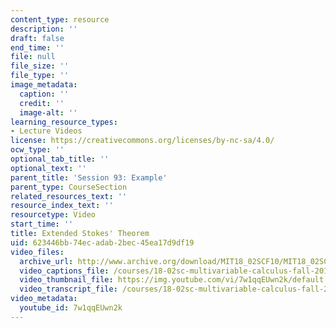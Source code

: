 ```yaml
---
content_type: resource
description: ''
draft: false
end_time: ''
file: null
file_size: ''
file_type: ''
image_metadata:
  caption: ''
  credit: ''
  image-alt: ''
learning_resource_types:
- Lecture Videos
license: https://creativecommons.org/licenses/by-nc-sa/4.0/
ocw_type: ''
optional_tab_title: ''
optional_text: ''
parent_title: 'Session 93: Example'
parent_type: CourseSection
related_resources_text: ''
resource_index_text: ''
resourcetype: Video
start_time: ''
title: Extended Stokes' Theorem
uid: 623446bb-74ec-adab-2bec-45ea17d9df19
video_files:
  archive_url: http://www.archive.org/download/MIT18_02SCF10/MIT18_02SCF10Rec_66_300k.mp4
  video_captions_file: /courses/18-02sc-multivariable-calculus-fall-2010/103d591eb8e553ecadce44d3dfc6b0c9_7w1qqEUwn2k.vtt
  video_thumbnail_file: https://img.youtube.com/vi/7w1qqEUwn2k/default.jpg
  video_transcript_file: /courses/18-02sc-multivariable-calculus-fall-2010/d77f0e20fe3af0f6a07189e4273ebd20_7w1qqEUwn2k.pdf
video_metadata:
  youtube_id: 7w1qqEUwn2k
---
```

